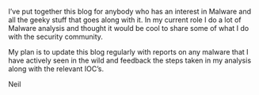 I’ve put together this blog for anybody who has an interest in Malware and all the geeky stuff that goes along with it. In my current role I do a lot of Malware analysis and thought it would be cool to share some of what I do with the security community.

My plan is to update this blog regularly with reports on any malware that I have actively seen in the wild and feedback the steps taken in my analysis along with the relevant IOC’s.

Neil
